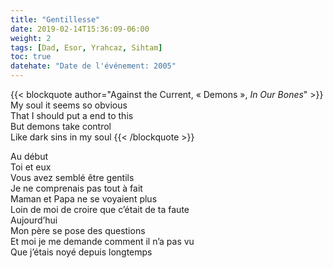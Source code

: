 ```yaml
---
title: "Gentillesse"
date: 2019-02-14T15:36:09-06:00
weight: 2
tags: [Dad, Esor, Yrahcaz, Sihtam]
toc: true
datehate: "Date de l'événement: 2005"
---
```


{{< blockquote author="Against the Current, « Demons », *In Our Bones*" >}}
My soul it seems so obvious  
That I should put a end to this  
But demons take control  
Like  dark sins in my soul
{{< /blockquote >}}

Au début  
Toi et eux  
Vous avez semblé être gentils  
Je ne comprenais pas tout à fait  
Maman et Papa ne se voyaient plus  
Loin de moi de croire que c’était de ta faute  
Aujourd’hui  
Mon père se pose des questions  
Et moi je me demande comment il n’a pas vu  
Que j’étais noyé depuis longtemps

